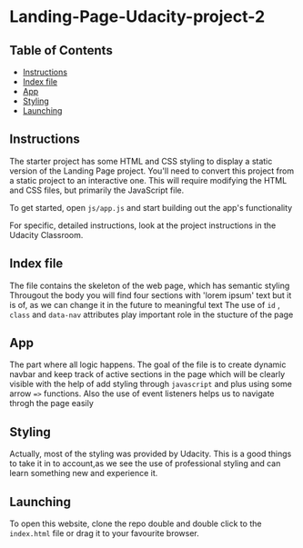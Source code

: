 # Landing-Page-Udacity-project-2

## Table of Contents

* [Instructions](#instructions)
* [Index file](#index-file)
* [App](#app)
* [Styling](#style)
* [Launching](#lanch)

## Instructions


The starter project has some HTML and CSS styling to display a static version of the Landing Page project. You'll need to convert this project from a static project to an interactive one. This will require modifying the HTML and CSS files, but primarily the JavaScript file.

To get started, open `js/app.js` and start building out the app's functionality

For specific, detailed instructions, look at the project instructions in the Udacity Classroom.


## Index file 

The file contains the skeleton of the web page, which has semantic styling  
Througout the body you will find four sections with 'lorem ipsum' text but it is of, as  we can
change it in the future to meaningful text
The use of `id` , `class` and `data-nav` attributes play important role in the stucture of the page


## App

The part where all logic happens. The goal of the file is to create dynamic navbar and keep track of 
active sections in the page which will be clearly visible with the help of add styling through `javascript` and plus using some arrow `=>` functions. Also the use of event listeners helps us to navigate throgh the page easily

## Styling 

Actually, most of the styling was provided by Udacity. This is a good things to take it in to account,as we see the use of professional styling and can learn something new and experience it.

## Launching 

To open this website, clone the repo double and double click to the `index.html` file or drag it to your
favourite browser.

